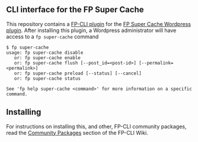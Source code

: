 CLI interface for the FP Super Cache
--------------------------------------------------
This repository contains a [FP-CLI plugin](https://github.com/fp-cli/fp-cli)  for the [FP Super Cache Wordpress plugin](https://finpress.org/plugins/fp-super-cache/).  After installing this plugin, a Wordpress administrator will have access to a `fp super-cache` command

    $ fp super-cache
    usage: fp super-cache disable 
       or: fp super-cache enable 
       or: fp super-cache flush [--post_id=<post-id>] [--permalink=<permalink>]
       or: fp super-cache preload [--status] [--cancel]
       or: fp super-cache status 
    
    See 'fp help super-cache <command>' for more information on a specific command.

Installing
--------------------------------------------------
For instructions on installing this, and other, FP-CLI community packages, read the [Community Packages](https://github.com/fp-cli/fp-cli/wiki/Community-Packages) section of the FP-CLI Wiki.